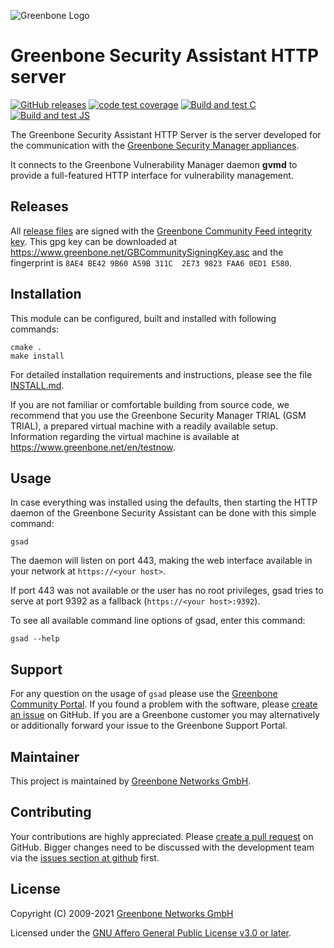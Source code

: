 ![Greenbone Logo](https://www.greenbone.net/wp-content/uploads/gb_logo_resilience_horizontal.png)

# Greenbone Security Assistant HTTP server

[![GitHub releases](https://img.shields.io/github/release/greenbone/gsa.svg)](https://github.com/greenbone/gsa/releases)
[![code test coverage](https://codecov.io/gh/greenbone/gsa/branch/master/graph/badge.svg)](https://codecov.io/gh/greenbone/gsa)
[![Build and test C](https://github.com/greenbone/gsa/actions/workflows/ci-c.yml/badge.svg?branch=master)](https://github.com/greenbone/gsa/actions/workflows/ci-c.yml?query=branch%3Amaster++)
[![Build and test JS](https://github.com/greenbone/gsa/actions/workflows/ci-js.yml/badge.svg?branch=master)](https://github.com/greenbone/gsa/actions/workflows/ci-js.yml?query=branch%3Amaster++)

The Greenbone Security Assistant HTTP Server is the server developed for the communication with the [Greenbone Security Manager appliances](https://www.greenbone.net/en/product-comparison/).

It connects to the Greenbone Vulnerability Manager daemon **gvmd** to provide a
full-featured HTTP interface for vulnerability management.

## Releases

All [release files](https://github.com/greenbone/gsad/releases) are signed with
the [Greenbone Community Feed integrity key](https://community.greenbone.net/t/gcf-managing-the-digital-signatures/101).
This gpg key can be downloaded at https://www.greenbone.net/GBCommunitySigningKey.asc
and the fingerprint is `8AE4 BE42 9B60 A59B 311C  2E73 9823 FAA6 0ED1 E580`.

## Installation

This module can be configured, built and installed with following commands:

    cmake .
    make install

For detailed installation requirements and instructions, please see the file
[INSTALL.md](INSTALL.md).

If you are not familiar or comfortable building from source code, we recommend
that you use the Greenbone Security Manager TRIAL (GSM TRIAL), a prepared virtual
machine with a readily available setup. Information regarding the virtual machine
is available at <https://www.greenbone.net/en/testnow>.

## Usage

In case everything was installed using the defaults, then starting the HTTP
daemon of the Greenbone Security Assistant can be done with this simple command:

    gsad

The daemon will listen on port 443, making the web interface
available in your network at `https://<your host>`.

If port 443 was not available or the user has no root privileges,
gsad tries to serve at port 9392 as a fallback (`https://<your host>:9392`).

To see all available command line options of gsad, enter this command:

    gsad --help

## Support

For any question on the usage of `gsad` please use the [Greenbone Community
Portal](https://community.greenbone.net/c/gse). If you found a problem with the
software, please [create an issue](https://github.com/greenbone/gsad/issues) on
GitHub. If you are a Greenbone customer you may alternatively or additionally
forward your issue to the Greenbone Support Portal.

## Maintainer

This project is maintained by [Greenbone Networks
GmbH](https://www.greenbone.net/).

## Contributing

Your contributions are highly appreciated. Please [create a pull
request](https://github.com/greenbone/gsad/pulls) on GitHub. Bigger changes need
to be discussed with the development team via the [issues section at
github](https://github.com/greenbone/gsad/issues) first.

## License

Copyright (C) 2009-2021 [Greenbone Networks GmbH](https://www.greenbone.net/)

Licensed under the [GNU Affero General Public License v3.0 or later](LICENSE).
